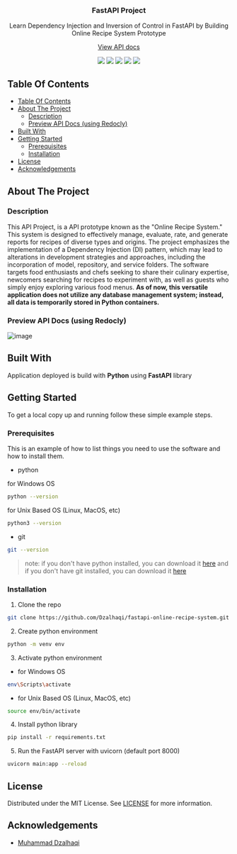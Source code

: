 <br/>
<p align="center">
  <h3 align="center">
    FastAPI Project
  </h3>

  <p align="center">
    Learn Dependency Injection and Inversion of Control in FastAPI by Building Online Recipe System Prototype
    <br/>
  </p>
  <p align="center">
    <a href="https://dzalhaqi.github.io/api-docs-online-recipe-system/">
      View API docs
    </a>
  </p>
</p>

<p align="center">
  <p align="center">
    <img src="https://img.shields.io/github/downloads/dzalhaqi/fastapi-online-recipe-system/total"/>
    <img src="https://img.shields.io/github/contributors/dzalhaqi/fastapi-online-recipe-system?color=dark-green"/>
    <img src="https://img.shields.io/github/forks/dzalhaqi/fastapi-online-recipe-system?style=social"/>
    <img src="https://img.shields.io/github/issues/dzalhaqi/fastapi-online-recipe-system"/>
    <img src="https://img.shields.io/github/license/dzalhaqi/fastapi-online-recipe-system"/>
  </p>
</p>

## Table Of Contents

- [Table Of Contents](#table-of-contents)
- [About The Project](#about-the-project)
  - [Description](#description)
  - [Preview API Docs (using Redocly)](#preview-api-docs-using-redocly)
- [Built With](#built-with)
- [Getting Started](#getting-started)
  - [Prerequisites](#prerequisites)
  - [Installation](#installation)
- [License](#license)
- [Acknowledgements](#acknowledgements)

## About The Project

### Description
This API Project, is a API prototype known as the "Online Recipe System." This system is designed to effectively manage, evaluate, rate, and generate reports for recipes of diverse types and origins. The project emphasizes the implementation of a Dependency Injection (DI) pattern, which may lead to alterations in development strategies and approaches, including the incorporation of model, repository, and service folders. The software targets food enthusiasts and chefs seeking to share their culinary expertise, newcomers searching for recipes to experiment with, as well as guests who simply enjoy exploring various food menus. **As of now, this versatile application does not utilize any database management system; instead, all data is temporarily stored in Python containers.** 

### Preview API Docs (using Redocly)

![image](https://github.com/Dzalhaqi/fastapi-online-recipe-system/assets/52716202/61c68ab2-6ebf-468d-9bbd-546c7939a5e1)

## Built With

Application deployed is build with **Python** using **FastAPI** library 

## Getting Started

To get a local copy up and running follow these simple example steps.

### Prerequisites

This is an example of how to list things you need to use the software and how to install them.

* python

for Windows OS
```sh
python --version 
```

for Unix Based OS (Linux, MacOS, etc)
```sh
python3 --version 
```

* git

```sh
git --version 
```

> note: if you don't have python installed, you can download it [here](https://www.python.org/downloads/) and if you don't have git installed, you can download it [here](https://git-scm.com/downloads)

### Installation

1. Clone the repo

```sh
git clone https://github.com/Dzalhaqi/fastapi-online-recipe-system.git
```

2. Create python environment

```sh
python -m venv env
```

3. Activate python environment

* for Windows OS
```sh
env\Scripts\activate
```

* for Unix Based OS (Linux, MacOS, etc)
```sh
source env/bin/activate
```

4. Install python library

```sh
pip install -r requirements.txt
```

5. Run the FastAPI server with uvicorn (default port 8000)

```sh
uvicorn main:app --reload
```

## License

Distributed under the MIT License. See [LICENSE](https://github.com/dzalhaqi/pa-mlops/blob/main/LICENSE.md) for more information.

## Acknowledgements

* [Muhammad Dzalhaqi](https://github.com/dzalhaqi/)
